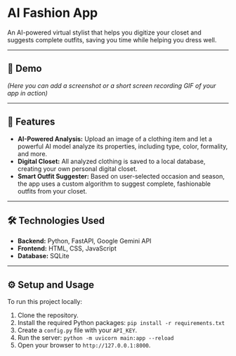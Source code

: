 # AI Fashion App

An AI-powered virtual stylist that helps you digitize your closet and suggests complete outfits, saving you time while helping you dress well.

---

## 📸 Demo
*(Here you can add a screenshot or a short screen recording GIF of your app in action)*

---

## 🚀 Features
- **AI-Powered Analysis:** Upload an image of a clothing item and let a powerful AI model analyze its properties, including type, color, formality, and more.
- **Digital Closet:** All analyzed clothing is saved to a local database, creating your own personal digital closet.
- **Smart Outfit Suggester:** Based on user-selected occasion and season, the app uses a custom algorithm to suggest complete, fashionable outfits from your closet.

---

## 🛠️ Technologies Used
- **Backend:** Python, FastAPI, Google Gemini API
- **Frontend:** HTML, CSS, JavaScript
- **Database:** SQLite

---

## ⚙️ Setup and Usage
To run this project locally:
1. Clone the repository.
2. Install the required Python packages: `pip install -r requirements.txt`
3. Create a `config.py` file with your `API_KEY`.
4. Run the server: `python -m uvicorn main:app --reload`
5. Open your browser to `http://127.0.0.1:8000`.